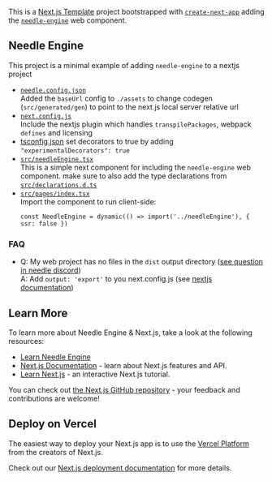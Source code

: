 This is a [Next.js Template](https://vercel.com/templates/next.js/nextjs-boilerplate) project bootstrapped with [`create-next-app`](https://github.com/vercel/next.js/tree/canary/packages/create-next-app) adding the [`needle-engine`](https://engine.needle.tools/docs/html.html) web component.

## Needle Engine
This project is a minimal example of adding `needle-engine` to a nextjs project

- [`needle.config.json`](./needle.config.json)  
  Added the `baseUrl` config to `./assets` to change codegen (`src/generated/gen`) to point to the next.js local server relative url
- [`next.config.js`](./next.config.js)  
  Include the nextjs plugin which handles `transpilePackages`, webpack `defines` and licensing
- [tsconfig.json](/tsconfig.json#L19) set decorators to true by adding `"experimentalDecorators": true`
- [`src/needleEngine.tsx`](src/needleEngine.tsx)  
  This is a simple next component for including the `needle-engine` web component. 
  make sure to also add the type declarations from [`src/declarations.d.ts`](./src/declarations.d.ts)  
- [`src/pages/index.tsx`](./src/pages/index.tsx)  
  Import the component to run client-side:  
  ```tsx
  const NeedleEngine = dynamic(() => import('../needleEngine'), { ssr: false })
  ```

### FAQ
- Q: My web project has no files in the `dist` output directory ([see question in needle discord](https://discord.com/channels/717429793926283276/1210179478119120896/1219409114145361930))   
  A: Add `output: 'export'` to you next.config.js (see [nextjs documentation](https://nextjs.org/docs/pages/building-your-application/deploying/static-exports#configuration))


## Learn More

To learn more about Needle Engine & Next.js, take a look at the following resources:

- [Learn Needle Engine](https://docs.needle.tools)
- [Next.js Documentation](https://nextjs.org/docs) - learn about Next.js features and API.
- [Learn Next.js](https://nextjs.org/learn) - an interactive Next.js tutorial.

You can check out [the Next.js GitHub repository](https://github.com/vercel/next.js/) - your feedback and contributions are welcome!

## Deploy on Vercel

The easiest way to deploy your Next.js app is to use the [Vercel Platform](https://vercel.com/new?utm_medium=default-template&filter=next.js&utm_source=create-next-app&utm_campaign=create-next-app-readme) from the creators of Next.js.

Check out our [Next.js deployment documentation](https://nextjs.org/docs/deployment) for more details.
